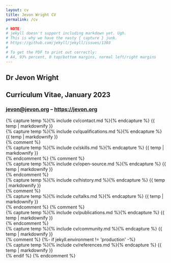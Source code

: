```yaml
---
layout: cv
title: Jevon Wright CV
permalink: /cv

# NOTE:
# jekyll doesn't support including markdown yet. Ugh.
# This is why we have the nasty { capture } junk.
# https://github.com/jekyll/jekyll/issues/1303
#
# To get the PDF to print out correctly:
# A4, 93% percent, 0 top/bottom margins, normal left/right margins
---
```


<section class="title">
  <h1>Dr Jevon Wright</h1>
  <h2>Curriculum Vitae, January 2023</h2>
  <h3>
    <a href="mailto:jevon@jevon.org">jevon@jevon.org</a>
    &ndash;
    <a href="https://jevon.org">https://jevon.org</a>
  </h3>
</section>

<section>
  {% capture temp %}{% include cv/contact.md %}{% endcapture %}
  {{ temp | markdownify }}
</section>
<section>
  {% capture temp %}{% include cv/qualifications.md %}{% endcapture %}
  {{ temp | markdownify }}
</section>
{% comment %}
<section class="skills">
  {% capture temp %}{% include cv/skills.md %}{% endcapture %}
  {{ temp | markdownify }}
</section>
{% endcomment %}
{% comment %}
<section class="open-source page-break-after">
  {% capture temp %}{% include cv/open-source.md %}{% endcapture %}
  {{ temp | markdownify }}
</section>
{% endcomment %}
<section class="history">
  {% capture temp %}{% include cv/history.md %}{% endcapture %}
  {{ temp | markdownify }}
</section>
{% comment %}
<section>
  {% capture temp %}{% include cv/talks.md %}{% endcapture %}
  {{ temp | markdownify }}
</section>
{% endcomment %}
{% comment %}
<section>
  {% capture temp %}{% include cv/publications.md %}{% endcapture %}
  {{ temp | markdownify }}
</section>
{% endcomment %}
<section>
  {% capture temp %}{% include cv/community.md %}{% endcapture %}
  {{ temp | markdownify }}
</section>
{% comment %}
{%- if jekyll.environment != 'production' -%}
  <section class="references">
    {% capture temp %}{% include cv/references.md %}{% endcapture %}
    {{ temp | markdownify }}
  </section>
{% endif %}
{% endcomment %}
